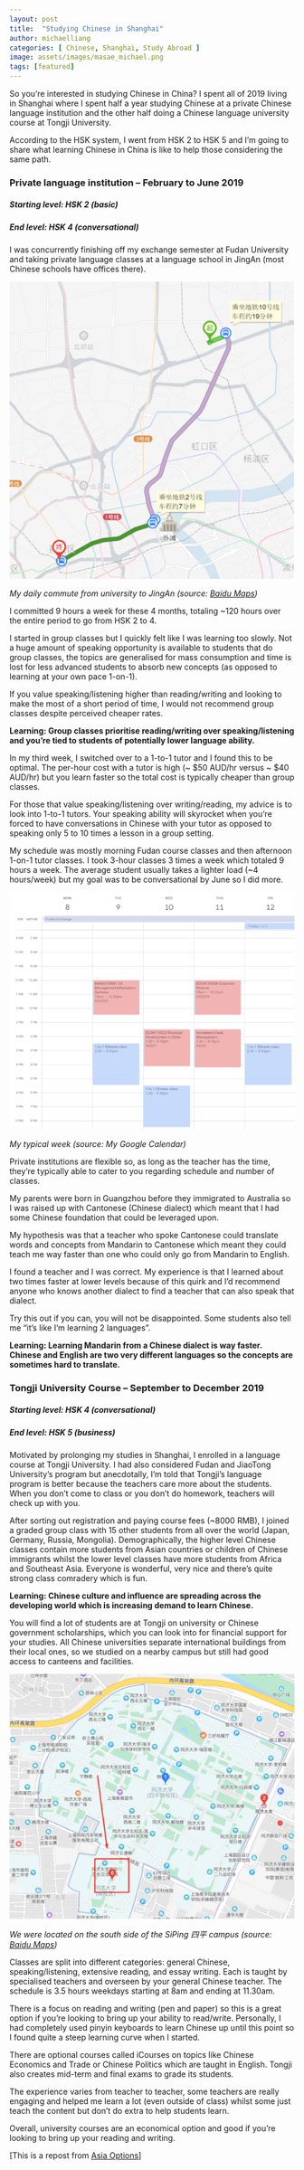 ```yaml
---
layout: post
title:  "Studying Chinese in Shanghai"
author: michaelliang
categories: [ Chinese, Shanghai, Study Abroad ]
image: assets/images/masae_michael.png
tags: [featured]
---
```

So you’re interested in studying Chinese in China? I spent all of 2019 living in Shanghai where I spent half a year studying Chinese at a private Chinese language institution and the other half doing a Chinese language university course at Tongji University.

According to the HSK system, I went from HSK 2 to HSK 5 and I’m going to share what learning Chinese in China is like to help those considering the same path.

### Private language institution – February to June 2019

##### Starting level: HSK 2 (basic)

##### End level: HSK 4 (conversational)

I was concurrently finishing off my exchange semester at Fudan University and taking private language classes at a language school in JingAn (most Chinese schools have offices there).

![Getting To JingAn](../assets/images/jingan.png "Getting to JingAn")

*My daily commute from university to JingAn (source: [Baidu Maps](https://maps.baidu.com))*

I committed 9 hours a week for these 4 months, totaling ~120 hours over the entire period to go from HSK 2 to 4.

I started in group classes but I quickly felt like I was learning too slowly. Not a huge amount of speaking opportunity is available to students that do group classes, the topics are generalised for mass consumption and time is lost for less advanced students to absorb new concepts (as opposed to learning at your own pace 1-on-1).

If you value speaking/listening higher than reading/writing and looking to make the most of a short period of time, I would not recommend group classes despite perceived cheaper rates.

**Learning: Group classes prioritise reading/writing over speaking/listening and you’re tied to students of potentially lower language ability.**

In my third week, I switched over to a 1-to-1 tutor and I found this to be optimal. The per-hour cost with a tutor is high (~ $50 AUD/hr versus ~ $40 AUD/hr) but you learn faster so the total cost is typically cheaper than group classes.

For those that value speaking/listening over writing/reading, my advice is to look into 1-to-1 tutors. Your speaking ability will skyrocket when you’re forced to have conversations in Chinese with your tutor as opposed to speaking only 5 to 10 times a lesson in a group setting.

My schedule was mostly morning Fudan course classes and then afternoon 1-on-1 tutor classes. I took 3-hour classes 3 times a week which totaled 9 hours a week. The average student usually takes a lighter load (~4 hours/week) but my goal was to be conversational by June so I did more.

![Typical Week Studying Chinese](../assets/images/typical_week.png "Typical Week Studying Chinese")

*My typical week (source: My Google Calendar)*

Private institutions are flexible so, as long as the teacher has the time, they’re typically able to cater to you regarding schedule and number of classes.

My parents were born in Guangzhou before they immigrated to Australia so I was raised up with Cantonese (Chinese dialect) which meant that I had some Chinese foundation that could be leveraged upon.

My hypothesis was that a teacher who spoke Cantonese could translate words and concepts from Mandarin to Cantonese which meant they could teach me way faster than one who could only go from Mandarin to English.

I found a teacher and I was correct. My experience is that I learned about two times faster at lower levels because of this quirk and I’d recommend anyone who knows another dialect to find a teacher that can also speak that dialect.

Try this out if you can, you will not be disappointed. Some students also tell me “it’s like I’m learning 2 languages”.

**Learning: Learning Mandarin from a Chinese dialect is way faster. Chinese and English are two very different languages so the concepts are sometimes hard to translate.**

### Tongji University Course – September to December 2019

##### Starting level: HSK 4 (conversational)

##### End level: HSK 5 (business)

Motivated by prolonging my studies in Shanghai, I enrolled in a language course at Tongji University. I had also considered Fudan and JiaoTong University’s program but anecdotally, I’m told that Tongji’s language program is better because the teachers care more about the students. When you don’t come to class or you don’t do homework, teachers will check up with you.

After sorting out registration and paying course fees (~8000 RMB), I joined a graded group class with 15 other students from all over the world (Japan, Germany, Russia, Mongolia). Demographically, the higher level Chinese classes contain more students from Asian countries or children of Chinese immigrants whilst the lower level classes have more students from Africa and Southeast Asia. Everyone is wonderful, very nice and there’s quite strong class comradery which is fun.

**Learning: Chinese culture and influence are spreading across the developing world which is increasing demand to learn Chinese.**

You will find a lot of students are at Tongji on university or Chinese government scholarships, which you can look into for financial support for your studies. All Chinese universities separate international buildings from their local ones, so we studied on a nearby campus but still had good access to canteens and facilities.

![Typical Week Studying Chinese](../assets/images/tongji.png "Typical Week Studying Chinese")

*We were located on the south side of the SiPing 四平 campus (source: [Baidu Maps](https://maps.baidu.com))*

Classes are split into different categories: general Chinese, speaking/listening, extensive reading, and essay writing. Each is taught by specialised teachers and overseen by your general Chinese teacher. The schedule is 3.5 hours weekdays starting at 8am and ending at 11.30am.

There is a focus on reading and writing (pen and paper) so this is a great option if you’re looking to bring up your ability to read/write. Personally, I had completely used pinyin keyboards to learn Chinese up until this point so I found quite a steep learning curve when I started.

There are optional courses called iCourses on topics like Chinese Economics and Trade or Chinese Politics which are taught in English. Tongji also creates mid-term and final exams to grade its students.

The experience varies from teacher to teacher, some teachers are really engaging and helped me learn a lot (even outside of class) whilst some just teach the content but don’t do extra to help students learn.

Overall, university courses are an economical option and good if you’re looking to bring up your reading and writing.

[This is a repost from [Asia Options](https://www.asiaoptions.org/hsk-2-to-5-in-a-year-studying-chinese-in-shanghai/)]
